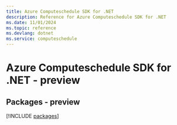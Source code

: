 ```yaml
---
title: Azure Computeschedule SDK for .NET
description: Reference for Azure Computeschedule SDK for .NET
ms.date: 11/01/2024
ms.topic: reference
ms.devlang: dotnet
ms.service: computeschedule
---
```

# Azure Computeschedule SDK for .NET - preview
## Packages - preview
[!INCLUDE [packages](computeschedule-index.md)]